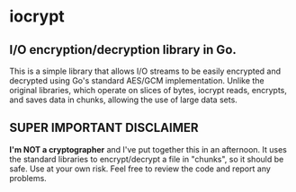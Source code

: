 # iocrypt

## I/O encryption/decryption library in Go.

This is a simple library that allows I/O streams to be easily encrypted and
decrypted using Go's standard AES/GCM implementation. Unlike the original
libraries, which operate on slices of bytes, iocrypt reads, encrypts, and saves
data in chunks, allowing the use of large data sets.

## SUPER IMPORTANT DISCLAIMER

**I'm NOT a cryptographer** and I've put together this in an afternoon. It uses
the standard libraries to encrypt/decrypt a file in "chunks", so it should be
safe. Use at your own risk. Feel free to review the code and report any
problems.

